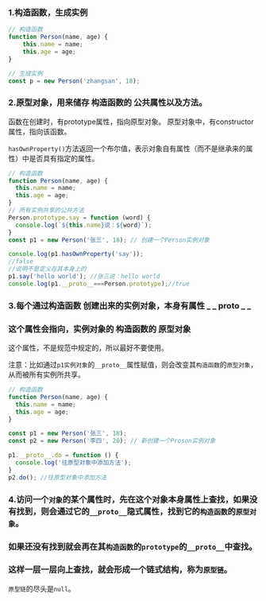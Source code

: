 ### 1.构造函数，生成实例
```js
// 构造函数
function Person(name, age) {
	this.name = name;
    this.age = age;
}

// 生成实例
const p = new Person('zhangsan', 18);
```
### 2.原型对象，用来储存 构造函数的 公共属性以及方法。
函数在创建时，有prototype属性，指向原型对象。
原型对象中，有constructor属性，指向该函数。

`hasOwnProperty()`方法返回一个布尔值，表示对象自有属性（而不是继承来的属性）中是否具有指定的属性。
```js
// 构造函数
function Person(name, age) {
  this.name = name;
  this.age = age;
}
// 所有实例共享的公共方法
Person.prototype.say = function (word) {
  console.log(`${this.name}说：${word}`);
}
const p1 = new Person('张三', 18); // 创建一个Person实例对象

console.log(p1.hasOwnProperty('say')); 
//false
//说明不是定义在其本身上的
p1.say('hello world'); //张三说：hello world
console.log(p1.__proto__===Person.prototype);//true
```
### 3.每个通过构造函数 创建出来的实例对象，本身有属性 \_ \_ proto \_ \_
### 这个属性会指向，实例对象的 构造函数的 原型对象
这个属性，不是规范中规定的，所以最好不要使用。

注意：比如通过`p1实例对象`的`__proto__`属性赋值，则会改变其`构造函数`的`原型对象`，从而被所有实例所共享。
```js
// 构造函数
function Person(name, age) {
  this.name = name;
  this.age = age;
}

const p1 = new Person('张三', 18);
const p2 = new Person('李四', 20); // 新创建一个Proson实例对象

p1.__proto__.do = function () {
  console.log('往原型对象中添加方法');
}
p2.do(); //往原型对象中添加方法
```
### 4.访问一个`对象`的某个属性时，先在这个对象本身属性上查找，如果没有找到，则会通过它的`__proto__`隐式属性，找到它的`构造函数`的`原型对象`。
### 如果还没有找到就会再在其`构造函数`的`prototype`的`__proto__`中查找。
### 这样一层一层向上查找，就会形成一个链式结构，称为`原型链`。
`原型链`的尽头是`null`。







